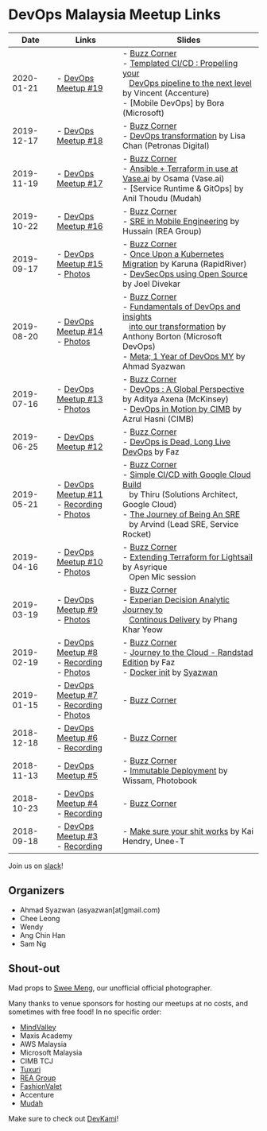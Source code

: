# DevOps Malaysia Meetup Links

| Date       | Links                                                                                                                                                                                      | Slides                                                                                                                                                                                                                                                                                                                                                                                                                                       |
| ---------- | ------------------------------------------------------------------------------------------------------------------------------------------------------------------------------------------ | -------------------------------------------------------------------------------------------------------------------------------------------------------------------------------------------------------------------------------------------------------------------------------------------------------------------------------------------------------------------------------------------------------------------------------------------- |
| 2020-01-21 | - [DevOps Meetup #19](https://www.meetup.com/DevOpsMalaysia/events/267715153/)<br/>                                                                                                        | - [Buzz Corner](https://devops-my.github.io/meetup/buzz-2020-01.html)<br/>- [Templated CI/CD : Propelling your](#)<br/> &nbsp;&nbsp; [DevOps pipeline to the next level](#) by Vincent (Accenture)<br/>- [Mobile DevOps] by Bora (Microsoft)                                                                                                                                                                                                 |
| 2019-12-17 | - [DevOps Meetup #18](https://www.meetup.com/DevOpsMalaysia/events/267089332/)<br/>                                                                                                        | - [Buzz Corner](https://devops-my.github.io/meetup/buzz-2019-12.html)<br/>- [DevOps transformation](#)  by Lisa Chan (Petronas Digital)                                                                                                                                                                                                                                                                                                      |
| 2019-11-19 | - [DevOps Meetup #17](https://www.meetup.com/DevOpsMalaysia/events/266430185/)<br/>                                                                                                        | - [Buzz Corner](https://devops-my.github.io/meetup/buzz-2019-11.html)<br/>- [Ansible + Terraform in use at Vase.ai](#) by Osama (Vase.ai)<br/>- [Service Runtime & GitOps] by Anil Thoudu (Mudah)                                                                                                                                                                                                                                            |
| 2019-10-22 | - [DevOps Meetup #16](https://www.meetup.com/DevOpsMalaysia/events/265462658/)<br/>                                                                                                        | - [Buzz Corner](https://devops-my.github.io/meetup/buzz-2019-10.html)<br/>- [SRE in Mobile Engineering](#) by Hussain (REA Group)                                                                                                                                                                                                                                                                                                            |
| 2019-09-17 | - [DevOps Meetup #15](https://www.meetup.com/DevOpsMalaysia/events/264711255/)<br/>- [Photos](https://photos.app.goo.gl/PXovbqd9GbAJjCM16)                                                 | - [Buzz Corner](https://devops-my.github.io/meetup/buzz-2019-09.html)<br/>- [Once Upon a Kubernetes Migration](#) by Karuna (RapidRiver)<br/>- [DevSecOps using Open Source](#) by Joel Divekar                                                                                                                                                                                                                                              |
| 2019-08-20 | - [DevOps Meetup #14](https://www.meetup.com/DevOpsMalaysia/events/263766084/)<br/>- [Photos](https://photos.app.goo.gl/eAsY8M9iDZ2Xynso6)                                                 | - [Buzz Corner](https://devops-my.github.io/meetup/buzz-2019-08.html)<br/>- [Fundamentals of DevOps and insights](https://www.azdevops.com/devopsmalaysia/DevOpsMY_DevOpsFundamentalsOurTransformation.pdf)<br/> &nbsp;&nbsp; [into our transformation](https://www.azdevops.com/devopsmalaysia/DevOpsMY_DevOpsFundamentalsOurTransformation.pdf) by Anthony Borton (Microsoft DevOps)<br/>- [Meta; 1 Year of DevOps MY](#) by Ahmad Syazwan |
| 2019-07-16 | - [DevOps Meetup #13](https://www.meetup.com/DevOpsMalaysia/events/262786312/)<br/>- [Photos](https://photos.app.goo.gl/8nTU4uEDVwaGLt4P9)                                                 | - [Buzz Corner](https://devops-my.github.io/meetup/buzz-2019-07.html)<br/>- [DevOps : A Global Perspective](#) by Aditya Axena (McKinsey)<br/>- [DevOps in Motion by CIMB](#) by Azrul Hasni (CIMB)                                                                                                                                                                                                                                          |
| 2019-06-25 | - [DevOps Meetup #12](https://www.meetup.com/DevOpsMalaysia/events/262438781/)                                                                                                             | - [Buzz Corner](https://devops-my.github.io/meetup/buzz-2019-06.html)<br/>- [DevOps is Dead, Long Live DevOps](#) by Faz                                                                                                                                                                                                                                                                                                                     |
| 2019-05-21 | - [DevOps Meetup #11](https://www.meetup.com/DevOpsMalaysia/events/261345037/)<br/>- [Recording](https://youtu.be/N8FI0qoouF8)<br/>- [Photos](https://photos.app.goo.gl/7aimGGeC8Ztxtygn6) | - [Buzz Corner](https://devops-my.github.io/meetup/buzz-2019-05.html)<br/>- [Simple CI/CD with Google Cloud Build](#) <br/>&nbsp;&nbsp; by Thiru (Solutions Architect, Google Cloud)<br/>- [The Journey of Being An SRE](#/) <br/>&nbsp;&nbsp; by Arvind (Lead SRE, Service Rocket)                                                                                                                                                          |
| 2019-04-16 | - [DevOps Meetup #10](https://www.meetup.com/DevOpsMalaysia/events/260505116/)<br/>- [Photos](https://photos.app.goo.gl/epJQrpfi8zyTEkBLA)                                                 | - [Buzz Corner](https://devops-my.github.io/meetup/buzz-2019-04.html)<br/>- [Extending Terraform for Lightsail](#) by Asyrique<br/> &nbsp;&nbsp; Open Mic session                                                                                                                                                                                                                                                                            |
| 2019-03-19 | - [DevOps Meetup #9](https://www.meetup.com/DevOpsMalaysia/events/259598260/)<br/>- [Photos](https://photos.app.goo.gl/wddTvKnp3Y5u6kq18)                                                  | - [Buzz Corner](https://devops-my.github.io/meetup/buzz-2019-03.html)<br/>- [Experian Decision Analytic Journey to](https://drive.google.com/open?id=1n1je9NU2tX-m3Gd9Fl152KYbmUXPQmv1)<br/> &nbsp;&nbsp; [Continous Delivery](https://drive.google.com/open?id=1n1je9NU2tX-m3Gd9Fl152KYbmUXPQmv1) by Phang Khar Yeow                                                                                                                        |
| 2019-02-19 | - [DevOps Meetup #8](https://www.meetup.com/DevOpsMalaysia/events/258929697/)<br/>- [Recording](https://youtu.be/1BU-zy9cjUY)<br/>- [Photos](https://photos.app.goo.gl/KFzVQ8osTdpjpDJ89)  | - [Buzz Corner](https://devops-my.github.io/meetup/buzz-2019-02.html)<br/>- [Journey to the Cloud - Randstad Edition](https://docs.google.com/presentation/d/1YBw8DTLYK8-9MrmENlO1NNYEjdGiCCSNbBnYaCYxJk8/edit?usp=sharing) by Faz<br/>- [Docker init](https://asyazwan.github.io/devopsmy-slides/docker-init.html) by [Syazwan](ibnusani.com)                                                                                               |
| 2019-01-15 | - [DevOps Meetup #7](https://www.meetup.com/DevOpsMalaysia/events/257897605/)<br/>- [Recording](https://youtu.be/TMJ1GRnRbgY)<br/>- [Photos](https://photos.app.goo.gl/6kJSmo6kigamDQMx5)  | - [Buzz Corner](https://devops-my.github.io/meetup/buzz-2019-01.html)                                                                                                                                                                                                                                                                                                                                                                        |
| 2018-12-18 | - [DevOps Meetup #6](https://www.meetup.com/DevOpsMalaysia/events/256936840/)<br/>- [Recording](https://youtu.be/7vtx980FyqY)                                                              | - [Buzz Corner](https://devops-my.github.io/meetup/buzz-2018-12.html)                                                                                                                                                                                                                                                                                                                                                                        |
| 2018-11-13 | - [DevOps Meetup #5](https://www.meetup.com/DevOpsMalaysia/events/255908972/)                                                                                                              | - [Buzz Corner](https://devops-my.github.io/meetup/buzz-2018-11.html)<br/>- [Immutable Deployment](https://docs.google.com/presentation/d/11p9b_BkEXVk-pzZCvWWIwk6d-w3TGZTrV56TL3ahZog/edit?usp=sharing) by Wissam, Photobook                                                                                                                                                                                                                |
| 2018-10-23 | - [DevOps Meetup #4](https://www.meetup.com/DevOpsMalaysia/events/255553444/)<br/>- [Recording](https://youtu.be/8J0zEI3Uc4A)                                                              | - [Buzz Corner](https://devops-my.github.io/meetup/buzz-2018-10.html)                                                                                                                                                                                                                                                                                                                                                                        |
| 2018-09-18 | - [DevOps Meetup #3](https://www.meetup.com/DevOpsMalaysia/events/254213112/)<br/>- [Recording](https://youtu.be/8J0zEI3Uc4A)                                                              | - [Make sure your shit works](http://talks.webconverger.com/2018-09-18/#1) by Kai Hendry, Unee-T                                                                                                                                                                                                                                                                                                                                             |


Join us on [slack](http://engineersmy.herokuapp.com)!

## Organizers

- Ahmad Syazwan (asyazwan[at]gmail.com)
- Chee Leong
- Wendy
- Ang Chin Han
- Sam Ng

## Shout-out

Mad props to [Swee Meng](https://www.patreon.com/sweemeng), our unofficial official photographer.

Many thanks to venue sponsors for hosting our meetups at no costs, and sometimes with free food! In no specific order:

- [MindValley](https://www.mindvalley.com/)
- Maxis Academy
- AWS Malaysia
- Microsoft Malaysia
- CIMB TCJ
- [Tuxuri](https://www.tuxuri.com/)
- [REA Group](https://www.rea-group.com/)
- [FashionValet](https://www.fashionvalet.com/)
- Accenture
- [Mudah](https://mudah.my/)

Make sure to check out [DevKami](https://devkami.com/page/meetups/)!
